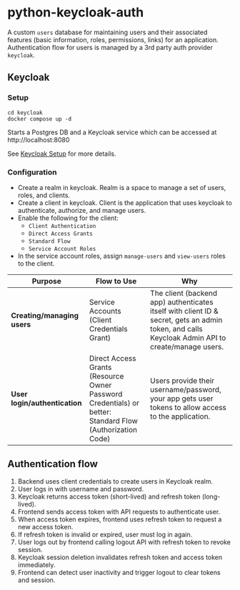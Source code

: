 # python-keycloak-auth

A custom `users` database for maintaining users and their associated features (basic information, roles, permissions, links) for an application.
Authentication flow for users is managed by a 3rd party auth provider `keycloak`.

## Keycloak

### Setup

```
cd keycloak
docker compose up -d
```

Starts a Postgres DB and a Keycloak service which can be accessed at http://localhost:8080

See [Keycloak Setup](./keycloak/README.md) for more details.

### Configuration
- Create a realm in keycloak. Realm is a space to manage a set of users, roles, and clients.
- Create a client in keycloak. Client is the application that uses keycloak to authenticate, authorize, and manage users.
- Enable the following for the client:
    - `Client Authentication`
    - `Direct Access Grants`
    - `Standard Flow`
    - `Service Account Roles`
- In the service account roles, assign `manage-users` and `view-users` roles to the client.

| Purpose                       | Flow to Use                                                                                              | Why                                                                                                                                             |
| ----------------------------- | -------------------------------------------------------------------------------------------------------- | ----------------------------------------------------------------------------------------------------------------------------------------------- |
| **Creating/managing users**   | Service Accounts (Client Credentials Grant)                                                              | The client (backend app) authenticates itself with client ID & secret, gets an admin token, and calls Keycloak Admin API to create/manage users. |
| **User login/authentication** | Direct Access Grants (Resource Owner Password Credentials) or better: Standard Flow (Authorization Code) | Users provide their username/password, your app gets user tokens to allow access to the application.                                    |

## Authentication flow

1. Backend uses client credentials to create users in Keycloak realm.  
2. User logs in with username and password.  
3. Keycloak returns access token (short-lived) and refresh token (long-lived).  
4. Frontend sends access token with API requests to authenticate user.  
5. When access token expires, frontend uses refresh token to request a new access token.  
6. If refresh token is invalid or expired, user must log in again.  
7. User logs out by frontend calling logout API with refresh token to revoke session.  
8. Keycloak session deletion invalidates refresh token and access token immediately.  
9. Frontend can detect user inactivity and trigger logout to clear tokens and session.  
